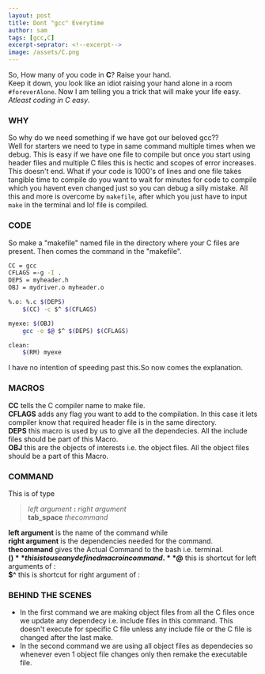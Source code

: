```yaml
---
layout: post
title: Dont "gcc" Everytime
author: sam
tags: [gcc,C]
excerpt-seprator: <!--excerpt-->
image: /assets/C.png
---
```


So, How many of you code in **C**? Raise your hand.  
Keep it down, you look like an idiot raising your hand alone in a room `#foreverAlone`. 
Now I am telling you a trick that will make your life easy. _Atleast coding in C easy_.
### WHY
 So why do we need something if we have got our beloved gcc??  
 Well for starters we need to type in same command multiple times when we debug. This is easy if we have one file to compile but once you start using header files and multiple C files this is hectic and scopes of error increases. This doesn't end. What if your code is 1000's of lines and one file takes tangible time to compile do you want to wait for minutes for code to compile which you havent even changed just so you can debug a silly mistake. All this and more is overcome by `makefile`, after which you just have to input `make` in the terminal and lo! file is compiled.  
<!--excerpt-->
### CODE  
 So make a "makefile" named file in the directory where your C files are present. Then comes the command in the "makefile".  
```bash
CC = gcc
CFLAGS =-g -I .
DEPS = myheader.h
OBJ = mydriver.o myheader.o

%.o: %.c $(DEPS)
	$(CC) -c $^ $(CFLAGS)

myexe: $(OBJ)
	gcc -o $@ $^ $(DEPS) $(CFLAGS)

clean:
	$(RM) myexe
```
I have no intention of speeding past this.So now comes the explanation.  
### MACROS  
 **CC** tells the C compiler name to make file.  
 **CFLAGS** adds any flag you want to add to the compilation. In this case it lets compiler know that required header file is in the same directory.  
 **DEPS** this macro is used by us to give all the dependecies. All the include files should be part of this Macro.  
 **OBJ** this are the objects of interests i.e. the object files. All the object files should be a part of this Macro.  

### COMMAND  
 This is of type  
 > _left argument_ **:** _right argument_  
 >**tab_space** _thecommand_  
 
 **left argument** is the name of the command while  
 **right argument** is the dependencies needed for the command.  
 **thecommand** gives the Actual Command to the bash i.e. terminal.  
 **$( )** this is to use any defined macro in command.  
 **$@** this is shortcut for left arguments of :  
 **$^** this is shortcut for right argument of :  
### BEHIND THE SCENES
 * In the first command we are making object files from all the C files once we update any dependecy i.e. include files in this command. This doesn't execute for specific C file unless any include file or the C file is changed after the last make.
 * In the second command we are using all object files as dependecies so whenever even 1 object file changes only then remake the executable file.  
 
